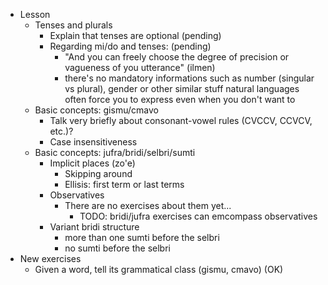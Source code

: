 * Lesson
    * Tenses and plurals
        * Explain that tenses are optional (pending)
        * Regarding mi/do and tenses: (pending)
            * "And you can freely choose the degree of precision or vagueness of you utterance" (ilmen)
            * there's no mandatory informations such as number (singular vs plural), gender or other similar stuff natural languages often force you to express even when you don't want to
    * Basic concepts: gismu/cmavo
        * Talk very briefly about consonant-vowel rules (CVCCV, CCVCV, etc.)?
        * Case insensitiveness
    * Basic concepts: jufra/bridi/selbri/sumti
        * Implicit places (zo'e)
            * Skipping around
            * Ellisis: first term or last terms
        * Observatives
            * There are no exercises about them yet...
              * TODO: bridi/jufra exercises can emcompass observatives
        * Variant bridi structure
            * more than one sumti before the selbri
            * no sumti before the selbri
* New exercises
    * Given a word, tell its grammatical class (gismu, cmavo) (OK)
